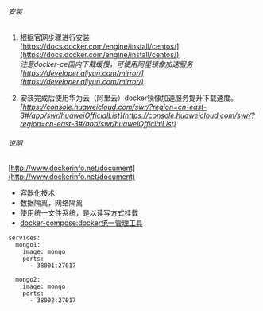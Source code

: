 ###### 安装

1. 根据官网步骤进行安装  
   [https://docs.docker.com/engine/install/centos/](https://docs.docker.com/engine/install/centos/)   
   *注意docker-ce国内下载缓慢，可使用阿里镜像加速服务*
   *[https://developer.aliyun.com/mirror/](https://developer.aliyun.com/mirror/)*


2. 安装完成后使用华为云（阿里云）docker镜像加速服务提升下载速度。
   *[https://console.huaweicloud.com/swr/?region=cn-east-3#/app/swr/huaweiOfficialList](https://console.huaweicloud.com/swr/?region=cn-east-3#/app/swr/huaweiOfficialList)*

###### 说明

[http://www.dockerinfo.net/document](http://www.dockerinfo.net/document)

- 容器化技术
- 数据隔离，网络隔离
- 使用统一文件系统，是以读写方式挂载
- [docker-compose:docker统一管理工具](http://www.dockerinfo.net/docker-compose-%e9%a1%b9%e7%9b%ae)

``` 
services:
  mongo1:
    image: mongo
    ports:
      - 38001:27017

  mongo2:
    image: mongo
    ports:
      - 38002:27017
```
